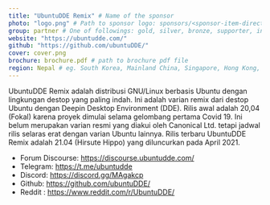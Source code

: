 ```yaml
---
title: "UbuntuDDE Remix" # Name of the sponsor
photo: "logo.png" # Path to sponsor logo: sponsors/<sponsor-item-directory>/logo.png
group: partner # One of followings: gold, silver, bronze, supporter, infra, record, videoi18n, swag, partner
website: "https://ubuntudde.com/"
github: "https://github.com/ubuntuDDE/"
cover: cover.png
brochure: brochure.pdf # path to brochure pdf file
region: Nepal # eg. South Korea, Mainland China, Singapore, Hong Kong, Taiwan ...
---
```


UbuntuDDE Remix adalah distribusi GNU/Linux berbasis Ubuntu dengan lingkungan destop yang paling indah. Ini adalah varian remix dari destop Ubuntu dengan Deepin Desktop Environment (DDE).
Rilis awal adalah 20,04 (Fokal) karena proyek dimulai selama gelombang pertama Covid 19. Ini belum merupakan varian resmi yang diakui oleh Canonical Ltd. tetapi jadwal rilis selaras erat dengan varian Ubuntu lainnya. Rilis terbaru UbuntuDDE Remix adalah 21.04 (Hirsute Hippo) yang diluncurkan pada April 2021.

- Forum Discourse: https://discourse.ubuntudde.com/
- Telegram: https://t.me/ubuntudde
- Discord: https://discord.gg/MAgakcp
- Github: https://github.com/ubuntuDDE/
- Reddit : https://www.reddit.com/r/UbuntuDDE/